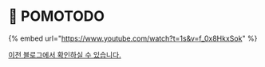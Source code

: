 # 🍅 POMOTODO

{% embed url="https://www.youtube.com/watch?t=1s&v=f_0x8HkxSok" %}

[이전 블로그에서 확인하실 수 있습니다.](https://coqoa.tistory.com/79)

